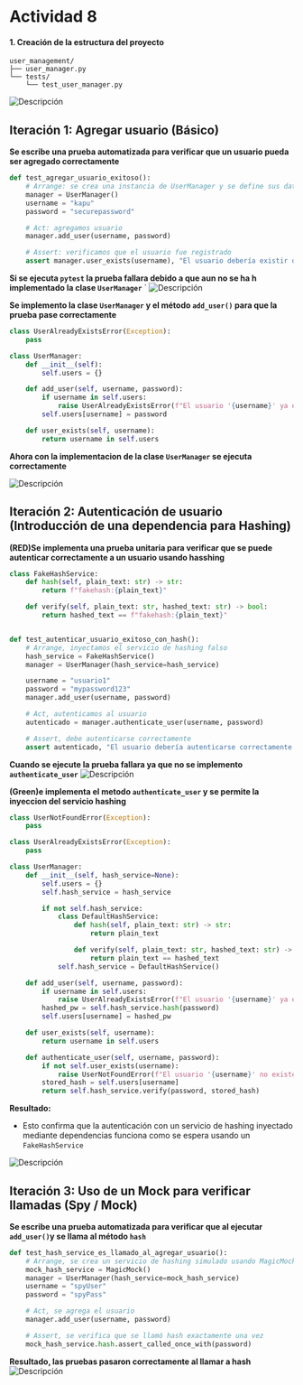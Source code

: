 # Actividad 8


#### 1. Creación de la estructura del proyecto

```text
user_management/
├── user_manager.py
└── tests/
    └── test_user_manager.py
```
![Descripción](Imagenes/Eje.png)

## Iteración 1: Agregar usuario (Básico)

**Se escribe una prueba automatizada para verificar que un usuario pueda ser agregado correctamente**

```python
def test_agregar_usuario_exitoso():
    # Arrange: se crea una instancia de UserManager y se define sus datos
    manager = UserManager()
    username = "kapu"
    password = "securepassword"

    # Act: agregamos usuario
    manager.add_user(username, password)

    # Assert: verificamos que el usuario fue registrado
    assert manager.user_exists(username), "El usuario debería existir después de ser agregado."
```
**Si se ejecuta `pytest` la prueba fallara debido a que aun no se ha h implementado la clase `UserManager`**
`
![Descripción](Imagenes/Eje11.png)


**Se implemento la clase `UserManager` y el método `add_user()` para que la prueba pase correctamente**

```python
class UserAlreadyExistsError(Exception):
    pass

class UserManager:
    def __init__(self):
        self.users = {}

    def add_user(self, username, password):
        if username in self.users:
            raise UserAlreadyExistsError(f"El usuario '{username}' ya existe.")
        self.users[username] = password

    def user_exists(self, username):
        return username in self.users
```

**Ahora con la implementacion de la clase `UserManager` se ejecuta correctamente**

![Descripción](Imagenes/Eje12.png)


## Iteración 2: Autenticación de usuario (Introducción de una dependencia para Hashing)

**(RED)Se implementa una prueba unitaria para verificar que se puede autenticar  correctamente a un usuario usando hasshing** 
```python
class FakeHashService:
    def hash(self, plain_text: str) -> str:
        return f"fakehash:{plain_text}"

    def verify(self, plain_text: str, hashed_text: str) -> bool:
        return hashed_text == f"fakehash:{plain_text}"


def test_autenticar_usuario_exitoso_con_hash():
    # Arrange, inyectamos el servicio de hashing falso
    hash_service = FakeHashService()
    manager = UserManager(hash_service=hash_service)

    username = "usuario1"
    password = "mypassword123"
    manager.add_user(username, password)

    # Act, autenticamos al usuario
    autenticado = manager.authenticate_user(username, password)

    # Assert, debe autenticarse correctamente
    assert autenticado, "El usuario debería autenticarse correctamente con la contraseña correcta."
```
**Cuando se ejecute la prueba fallara ya que no se implemento `authenticate_user`**
![Descripción](Imagenes/Eje21.png)

**(Green)e implementa el metodo `authenticate_user` y se permite la inyeccion del servicio hashing**

```python
class UserNotFoundError(Exception):
    pass

class UserAlreadyExistsError(Exception):
    pass

class UserManager:
    def __init__(self, hash_service=None):
        self.users = {}
        self.hash_service = hash_service

        if not self.hash_service:
            class DefaultHashService:
                def hash(self, plain_text: str) -> str:
                    return plain_text

                def verify(self, plain_text: str, hashed_text: str) -> bool:
                    return plain_text == hashed_text
            self.hash_service = DefaultHashService()

    def add_user(self, username, password):
        if username in self.users:
            raise UserAlreadyExistsError(f"El usuario '{username}' ya existe.")
        hashed_pw = self.hash_service.hash(password)
        self.users[username] = hashed_pw

    def user_exists(self, username):
        return username in self.users

    def authenticate_user(self, username, password):
        if not self.user_exists(username):
            raise UserNotFoundError(f"El usuario '{username}' no existe.")
        stored_hash = self.users[username]
        return self.hash_service.verify(password, stored_hash)
```

**Resultado:**

- Esto confirma que la autenticación con un servicio de hashing inyectado mediante dependencias funciona como se espera usando un `FakeHashService`

![Descripción](Imagenes/Eje22.png)

## Iteración 3: Uso de un Mock para verificar llamadas (Spy / Mock)


**Se escribe una prueba automatizada para verificar que al ejecutar `add_user()`y se llama al método `hash`**

```python
def test_hash_service_es_llamado_al_agregar_usuario():
    # Arrange, se crea un servicio de hashing simulado usando MagicMock
    mock_hash_service = MagicMock()
    manager = UserManager(hash_service=mock_hash_service)
    username = "spyUser"
    password = "spyPass"

    # Act, se agrega el usuario
    manager.add_user(username, password)

    # Assert, se verifica que se llamó hash exactamente una vez
    mock_hash_service.hash.assert_called_once_with(password)
```

**Resultado, las pruebas pasaron correctamente al llamar a hash**
![Descripción](Imagenes/Eje23.png)